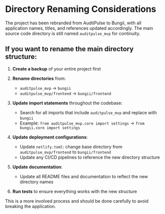 # Directory Renaming Considerations

The project has been rebranded from AuditPulse to Bungii, with all application names, titles, and references updated accordingly. The main source code directory is still named `auditpulse_mvp` for continuity.

## If you want to rename the main directory structure:

1. **Create a backup** of your entire project first

2. **Rename directories** from:
   - `auditpulse_mvp` → `bungii`
   - `auditpulse_mvp/frontend` → `bungii/frontend`

3. **Update import statements** throughout the codebase:
   - Search for all imports that include `auditpulse_mvp` and replace with `bungii`
   - Example: `from auditpulse_mvp.core import settings` → `from bungii.core import settings`

4. **Update deployment configurations**:
   - Update `netlify.toml`: change base directory from `auditpulse_mvp/frontend` to `bungii/frontend`
   - Update any CI/CD pipelines to reference the new directory structure

5. **Update documentation**:
   - Update all README files and documentation to reflect the new directory names

6. **Run tests** to ensure everything works with the new structure

This is a more involved process and should be done carefully to avoid breaking the application. 